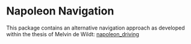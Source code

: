 Napoleon Navigation
===================

This package contains an alternative navigation approach as developed within the thesis of Melvin de Wildt: [napoleon_driving
](https://github.com/tue-ropod/ros-structured-nav/tree/feature/napoleon_driving/napoleon_driving)

